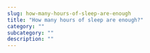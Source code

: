 ```yaml
---
slug: how-many-hours-of-sleep-are-enough
title: "How many hours of sleep are enough?"
category: ""
subcategory: ""
description: ""
---
```


